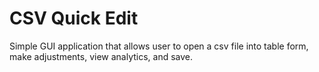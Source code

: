 # CSV Quick Edit

Simple GUI application that allows user to open a csv file into table form, make adjustments, view analytics, and save.
